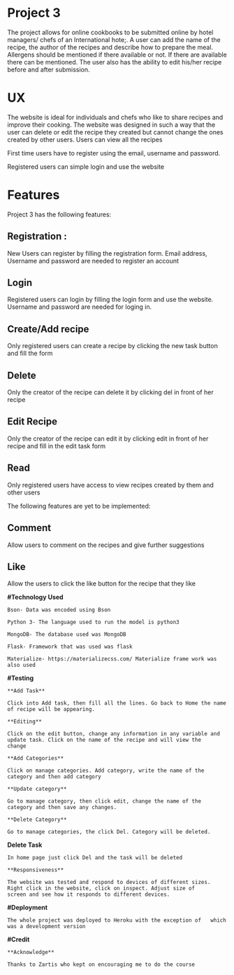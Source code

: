 # **Project 3**

The project allows for online cookbooks to be submitted online by hotel managers/ chefs of an International hote;. A user can add the name of the recipe, the author of the recipes and describe how to prepare the meal. Allergens should be mentioned if there available or not. If there are available there can be mentioned. 
The user also has the ability to edit his/her recipe before and after submission. 

# **UX**

The website is ideal for individuals and chefs who like to share recipes and improve their cooking. The website was designed in such a way that the user can delete or edit the recipe they created but cannot change the ones created by other users. Users can view all the recipes

First time users have to register using the email, username and password.

Registered users can simple login and use the website

# **Features**

   Project 3 has the following features:
   
   ## **Registration** :
   
   New Users can register by filling the registration form. Email address, Username and password are needed to register an account
   
   ## **Login**
   
   Registered users can login by filling the login form and use the website. Username and password are needed for loging in.
   
   ## **Create/Add recipe**
   
   Only registered users can create a recipe by clicking the new task button and fill the form
   
   ## **Delete**
   
   Only the creator of the recipe can delete it by clicking del in front of her recipe
   
   ## **Edit Recipe**
    
 Only the creator of the recipe can edit it by clicking edit in front of her recipe and fill in the edit task form
 
 ## **Read**
 
 Only registered users have access to view recipes created by them and other users
 
 
 The following features are yet to be implemented:
 
 ## **Comment**
 
 Allow users to comment on the recipes and give further suggestions
 
 ## **Like**
 
 Allow the users to click the like button for the recipe that they like
    
    
**#Technology Used**

    Bson- Data was encoded using Bson
    
    Python 3- The language used to run the model is python3
    
    MongoDB- The database used was MongoDB
    
    Flask- Framework that was used was flask
    
    Materialize- https://materializecss.com/ Materialize frame work was also used
    
**#Testing**

    **Add Task**
    
    Click into Add task, then fill all the lines. Go back to Home the name of recipe will be appearing.
    
    **Editing**
    
    Click on the edit button, change any information in any variable and update task. Click on the name of the recipe and will view the      change
    
    **Add Categories**
    
    Click on manage categories. Add category, write the name of the category and then add category
    
    **Update category**
    
    Go to manage category, then click edit, change the name of the category and then save any changes.
    
    **Delete Category**
    
    Go to manage categories, the click Del. Category will be deleted.
   
   **Delete Task**
   
    In home page just click Del and the task will be deleted
    
    **Responsiveness**
    
    The website was tested and respond to devices of different sizes. Right click in the website, click on inspect. Adjust size of
    screen and see how it responds to different devices.

**#Deployment**

    The whole project was deployed to Heroku with the exception of   which was a development version

**#Credit**

    **Acknowledge**
    
    Thanks to Zartis who kept on encouraging me to do the course


